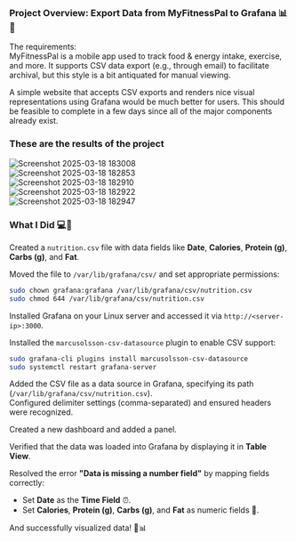 ### **Project Overview: Export Data from MyFitnessPal to Grafana** 📊📱

The requirements:  
MyFitnessPal is a mobile app used to track food & energy intake, exercise, and more. It supports CSV data export (e.g., through email) to facilitate archival, but this style is a bit antiquated for manual viewing.

A simple website that accepts CSV exports and renders nice visual representations using Grafana would be much better for users. This should be feasible to complete in a few days since all of the major components already exist.

### **These are the results of the project**

![Screenshot 2025-03-18 183008](https://github.com/user-attachments/assets/25768d72-3546-477b-97de-7242bf218dee)  
![Screenshot 2025-03-18 182853](https://github.com/user-attachments/assets/e56c35b3-6653-455a-b125-1a93d622ecc6)  
![Screenshot 2025-03-18 182910](https://github.com/user-attachments/assets/e1690f2f-1c62-48eb-b44b-e4430ec2d6b0)  
![Screenshot 2025-03-18 182922](https://github.com/user-attachments/assets/e0b6cbf0-8a36-408d-8af7-1430252b5f4b)  
![Screenshot 2025-03-18 182947](https://github.com/user-attachments/assets/4cf08ce7-7c81-4893-aa96-bd13667bfece)

### **What I Did** 💻🔧

Created a `nutrition.csv` file with data fields like **Date**, **Calories**, **Protein (g)**, **Carbs (g)**, and **Fat**.

Moved the file to `/var/lib/grafana/csv/` and set appropriate permissions:

```bash
sudo chown grafana:grafana /var/lib/grafana/csv/nutrition.csv
sudo chmod 644 /var/lib/grafana/csv/nutrition.csv
```

Installed Grafana on your Linux server and accessed it via `http://<server-ip>:3000`.

Installed the `marcusolsson-csv-datasource` plugin to enable CSV support:

```bash
sudo grafana-cli plugins install marcusolsson-csv-datasource
sudo systemctl restart grafana-server
```

Added the CSV file as a data source in Grafana, specifying its path (`/var/lib/grafana/csv/nutrition.csv`).  
Configured delimiter settings (comma-separated) and ensured headers were recognized.

Created a new dashboard and added a panel.

Verified that the data was loaded into Grafana by displaying it in **Table View**.

Resolved the error **"Data is missing a number field"** by mapping fields correctly:  
- Set **Date** as the **Time Field** ⏰.  
- Set **Calories**, **Protein (g)**, **Carbs (g)**, and **Fat** as numeric fields 🔢.

And successfully visualized data! 🎉📊

